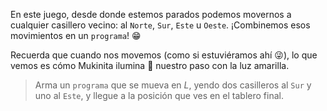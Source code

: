 <gs-toolbox toolbox-url="https://raw.githubusercontent.com/MumukiProject/mumuki-guia-gobstones-primeros-programas-kids/master/assets/toolbox_1553274591838.xml"></gs-toolbox>

En este juego, desde donde estemos parados podemos movernos a cualquier casillero vecino: al `Norte`, `Sur`, `Este` u `Oeste`.  ¡Combinemos esos movimientos en un `programa`! :grin:

Recuerda que cuando nos movemos (como si estuviéramos ahí :stuck_out_tongue_winking_eye:), lo que vemos es cómo Mukinita ilumina :flashlight: nuestro paso con la luz amarilla.

> Arma un `programa` que se mueva en _L_, yendo dos casilleros al `Sur` y uno al `Este`, y llegue a la posición que ves en el tablero final. 